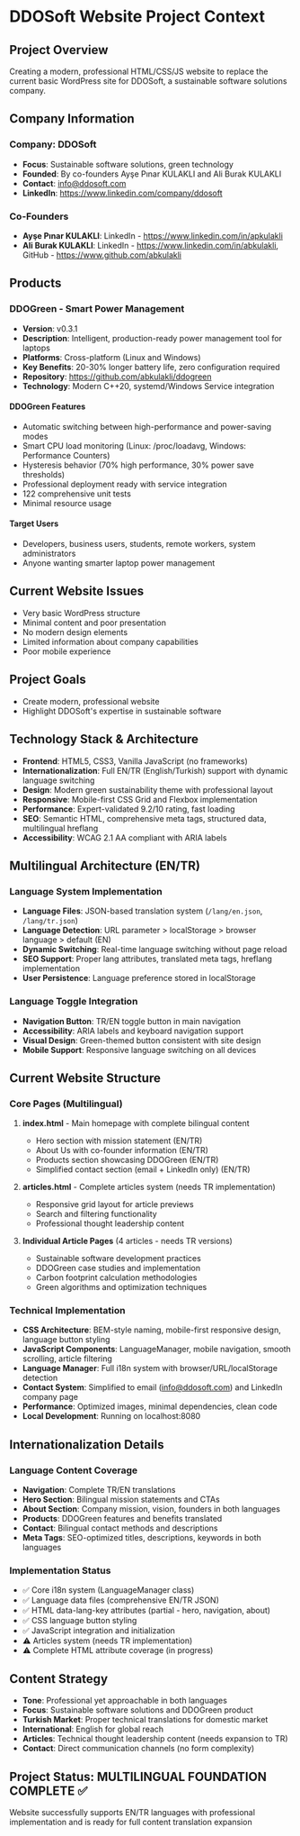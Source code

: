 # DDOSoft Website Project Context

## Project Overview
Creating a modern, professional HTML/CSS/JS website to replace the current basic WordPress site for DDOSoft, a sustainable software solutions company.

## Company Information

### Company: DDOSoft
- **Focus**: Sustainable software solutions, green technology
- **Founded**: By co-founders Ayşe Pınar KULAKLI and Ali Burak KULAKLI
- **Contact**: info@ddosoft.com
- **LinkedIn**: https://www.linkedin.com/company/ddosoft

### Co-Founders
- **Ayşe Pınar KULAKLI**: LinkedIn - https://www.linkedin.com/in/apkulakli
- **Ali Burak KULAKLI**: LinkedIn - https://www.linkedin.com/in/abkulakli, GitHub - https://www.github.com/abkulakli

## Products

### DDOGreen - Smart Power Management
- **Version**: v0.3.1
- **Description**: Intelligent, production-ready power management tool for laptops
- **Platforms**: Cross-platform (Linux and Windows)
- **Key Benefits**: 20-30% longer battery life, zero configuration required
- **Repository**: https://github.com/abkulakli/ddogreen
- **Technology**: Modern C++20, systemd/Windows Service integration

#### DDOGreen Features
- Automatic switching between high-performance and power-saving modes
- Smart CPU load monitoring (Linux: /proc/loadavg, Windows: Performance Counters)
- Hysteresis behavior (70% high performance, 30% power save thresholds)
- Professional deployment ready with service integration
- 122 comprehensive unit tests
- Minimal resource usage

#### Target Users
- Developers, business users, students, remote workers, system administrators
- Anyone wanting smarter laptop power management

## Current Website Issues
- Very basic WordPress structure
- Minimal content and poor presentation
- No modern design elements
- Limited information about company capabilities
- Poor mobile experience

## Project Goals
- Create modern, professional website
- Highlight DDOSoft's expertise in sustainable software
## Technology Stack & Architecture
- **Frontend**: HTML5, CSS3, Vanilla JavaScript (no frameworks)
- **Internationalization**: Full EN/TR (English/Turkish) support with dynamic language switching
- **Design**: Modern green sustainability theme with professional layout
- **Responsive**: Mobile-first CSS Grid and Flexbox implementation
- **Performance**: Expert-validated 9.2/10 rating, fast loading
- **SEO**: Semantic HTML, comprehensive meta tags, structured data, multilingual hreflang
- **Accessibility**: WCAG 2.1 AA compliant with ARIA labels

## Multilingual Architecture (EN/TR)

### Language System Implementation
- **Language Files**: JSON-based translation system (`/lang/en.json`, `/lang/tr.json`)
- **Language Detection**: URL parameter > localStorage > browser language > default (EN)
- **Dynamic Switching**: Real-time language switching without page reload
- **SEO Support**: Proper lang attributes, translated meta tags, hreflang implementation
- **User Persistence**: Language preference stored in localStorage

### Language Toggle Integration
- **Navigation Button**: TR/EN toggle button in main navigation
- **Accessibility**: ARIA labels and keyboard navigation support
- **Visual Design**: Green-themed button consistent with site design
- **Mobile Support**: Responsive language switching on all devices

## Current Website Structure

### Core Pages (Multilingual)
1. **index.html** - Main homepage with complete bilingual content
   - Hero section with mission statement (EN/TR)
   - About Us with co-founder information (EN/TR)
   - Products section showcasing DDOGreen (EN/TR)
   - Simplified contact section (email + LinkedIn only) (EN/TR)
   
2. **articles.html** - Complete articles system (needs TR implementation)
   - Responsive grid layout for article previews
   - Search and filtering functionality
   - Professional thought leadership content
   
3. **Individual Article Pages** (4 articles - needs TR versions)
   - Sustainable software development practices
   - DDOGreen case studies and implementation
   - Carbon footprint calculation methodologies
   - Green algorithms and optimization techniques

### Technical Implementation
- **CSS Architecture**: BEM-style naming, mobile-first responsive design, language button styling
- **JavaScript Components**: LanguageManager, mobile navigation, smooth scrolling, article filtering
- **Language Manager**: Full i18n system with browser/URL/localStorage detection
- **Contact System**: Simplified to email (info@ddosoft.com) and LinkedIn company page
- **Performance**: Optimized images, minimal dependencies, clean code
- **Local Development**: Running on localhost:8080

## Internationalization Details

### Language Content Coverage
- **Navigation**: Complete TR/EN translations
- **Hero Section**: Bilingual mission statements and CTAs
- **About Section**: Company mission, vision, founders in both languages
- **Products**: DDOGreen features and benefits translated
- **Contact**: Bilingual contact methods and descriptions
- **Meta Tags**: SEO-optimized titles, descriptions, keywords in both languages

### Implementation Status
- ✅ Core i18n system (LanguageManager class)
- ✅ Language data files (comprehensive EN/TR JSON)
- ✅ HTML data-lang-key attributes (partial - hero, navigation, about)
- ✅ CSS language button styling
- ✅ JavaScript integration and initialization
- ⚠️ Articles system (needs TR implementation)
- ⚠️ Complete HTML attribute coverage (in progress)

## Content Strategy
- **Tone**: Professional yet approachable in both languages
- **Focus**: Sustainable software solutions and DDOGreen product
- **Turkish Market**: Proper technical translations for domestic market
- **International**: English for global reach
- **Articles**: Technical thought leadership content (needs expansion to TR)
- **Contact**: Direct communication channels (no form complexity)

## Project Status: MULTILINGUAL FOUNDATION COMPLETE ✅
Website successfully supports EN/TR languages with professional implementation and is ready for full content translation expansion